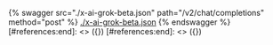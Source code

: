 [#references:start]: <> ({ "template": "openapi" })
[#references:start]: <> ({ "template": "openapi" })
{% swagger src="./x-ai-grok-beta.json" path="/v2/chat/completions" method="post" %}
[./x-ai-grok-beta.json](./x-ai-grok-beta.json)
{% endswagger %}
[#references:end]: <> ({})
[#references:end]: <> ({})